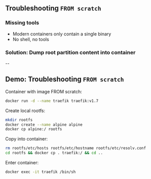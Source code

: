 ## Troubleshooting `FROM scratch`

### Missing tools

- Modern containers only contain a single binary
- No shell, no tools

### Solution: Dump root partition content into container

--

## Demo: Troubleshooting `FROM scratch`

Container with image FROM scratch:

```bash
docker run -d --name traefik traefik:v1.7
```

Create local rootfs:

```bash
mkdir rootfs
docker create --name alpine alpine
docker cp alpine:/ rootfs
```

Copy into container:

```bash
rm rootfs/etc/hosts rootfs/etc/hostname rootfs/etc/resolv.conf
cd rootfs && docker cp . traefik:/ && cd ..
```

Enter container:

```bash
docker exec -it traefik /bin/sh
```
